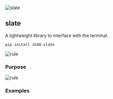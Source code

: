 ![slate](https://singlecolorimage.com/get/C0C2C9/1600x200)

## slate

A lightweight library to interface with the terminal.

```
pip install sh40-slate
```

![rule](https://singlecolorimage.com/get/C0C2C9/1600x5)

### Purpose

![rule](https://singlecolorimage.com/get/C0C2C9/1600x5)

### Examples
